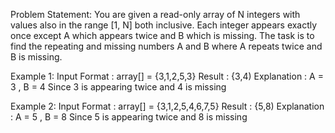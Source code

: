 
Problem Statement: You are given a read-only array of N integers with values also in the range [1, N] both inclusive. Each integer appears exactly once except A which appears twice and B which is missing. The task is to find the repeating and missing numbers A and B where A repeats twice and B is missing.

Example 1:
Input Format
:  array[] = {3,1,2,5,3}
Result
: {3,4)
Explanation
: A = 3 , B = 4 
Since 3 is appearing twice and 4 is missing

Example 2:
Input Format
: array[] = {3,1,2,5,4,6,7,5}
Result
: {5,8)
Explanation
: A = 5 , B = 8 
Since 5 is appearing twice and 8 is missing

